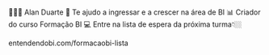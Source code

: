 👨🏻‍💻 Alan Duarte
🚀 Te ajudo a ingressar e a crescer na área de BI
📊 Criador do curso Formação BI
💻 Entre na lista de espera da próxima turma👇🏼

entendendobi.com/formacaobi-lista
